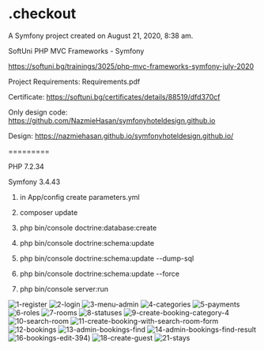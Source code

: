.checkout
=========

A Symfony project created on August 21, 2020, 8:38 am.

SoftUni PHP MVC Frameworks - Symfony

https://softuni.bg/trainings/3025/php-mvc-frameworks-symfony-july-2020

Project Requirements: Requirements.pdf

Certificate: https://softuni.bg/certificates/details/88519/dfd370cf

Only design code: https://github.com/NazmieHasan/symfonyhoteldesign.github.io

Design: https://nazmiehasan.github.io/symfonyhoteldesign.github.io/

=========

PHP 7.2.34

Symfony 3.4.43

1) in App/config create parameters.yml

2) composer update

3) php bin/console doctrine:database:create

4) php bin/console doctrine:schema:update

5) php bin/console doctrine:schema:update --dump-sql

6) php bin/console doctrine:schema:update --force

7) php bin/console server:run

![1-register](https://user-images.githubusercontent.com/58294359/192850503-f61e9559-4f98-499d-810d-dc2a143f0c13.png)
![2-login](https://user-images.githubusercontent.com/58294359/192850531-dcff6b2e-5c70-4f6b-9ed2-1fa6ea3bc964.png)
![3-menu-admin](https://user-images.githubusercontent.com/58294359/192850558-cbc599c2-a109-4d30-b2ba-1cd2e87d2615.png)
![4-categories](https://user-images.githubusercontent.com/58294359/192850564-6ab7cc84-1007-4ebd-80ab-0aae7e79d567.png)
![5-payments](https://user-images.githubusercontent.com/58294359/192850579-b9325921-aa7f-435a-92b0-97e9f1c23e87.png)
![6-roles](https://user-images.githubusercontent.com/58294359/192850608-94f620c9-06a3-414b-83e7-d3ade7d41b80.png)
![7-rooms](https://user-images.githubusercontent.com/58294359/192851552-e2f4d146-9320-422b-8b81-9396f8c968c9.png)
![8-statuses](https://user-images.githubusercontent.com/58294359/192850668-34025746-e422-489d-a84c-2576e0463cc4.png)
![9-create-booking-category-4](https://user-images.githubusercontent.com/58294359/193217929-ccce4c1a-17fc-4dc0-8ba6-b3e8dd04cba7.png)
![10-search-room](https://user-images.githubusercontent.com/58294359/193217949-7354dd1d-e5e2-46c7-ac8c-28588032c6d8.png)
![11-create-booking-with-search-room-form](https://user-images.githubusercontent.com/58294359/193217966-430bb1e1-7b6a-483f-8d4b-b02d3348e85a.png)
![12-bookings](https://user-images.githubusercontent.com/58294359/193217986-db7858fa-01f7-4d8b-b81b-db9a52792eef.png)
![13-admin-bookings-find](https://user-images.githubusercontent.com/58294359/193218021-d835fbcc-eb0f-4a65-b411-d801022ddfd9.png)
![14-admin-bookings-find-result](https://user-images.githubusercontent.com/58294359/193218044-c31b4096-720c-484b-9ce0-5bec523f8777.png)
![16-bookings-edit-394](https://user-images.githubusercontent.com/58294359/193218160-50a936f8-aa59-4bd7-b49f-7e0e23826fbe.png))
![18-create-guest](https://user-images.githubusercontent.com/58294359/193219275-ce7608b8-5b02-43e9-826f-1f1728b18c6d.png)
![21-stays](https://user-images.githubusercontent.com/58294359/193219340-fd8f84ce-a602-4032-bafe-41d8da758a6a.png)
